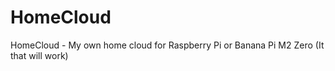 # HomeCloud
HomeCloud - My own home cloud for Raspberry Pi or Banana Pi M2 Zero (It that will work)
